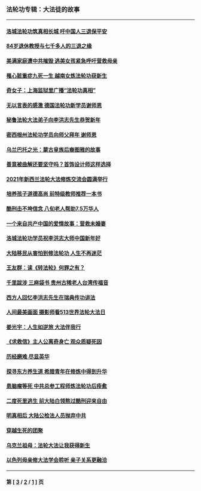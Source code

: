 ### 法轮功专辑：大法徒的故事
---
#### [洛城法轮功筑真相长城 吁中国人三退保平安](../../pages/nf1147481/n13892471.md?03120430) 
#### [84岁退休教授与七千多人的三退之缘](../../pages/nf1147481/n13796650.md?03120430) 
#### [美满家庭遭中共摧毁 逃美女孩紧急呼吁营救母亲](../../pages/nf1147481/n13792859.md?03120430) 
#### [罹心脏重症九死一生 越南女炼法轮功获新生](../../pages/nf1147481/n13732766.md?03120430) 
#### [奇女子：上海监狱里广播“法轮功真相”](../../pages/nf1147481/n13726443.md?03120430) 
#### [无以言表的感激 德国法轮功新学员谢师恩](../../pages/nf1147481/n13543790.md?03120430) 
#### [秘鲁法轮大法弟子向李洪志先生恭贺新年](../../pages/nf1147481/n13540182.md?03120430) 
#### [密西根州法轮功学员向师父拜年 谢师恩](../../pages/nf1147481/n13538183.md?03120430) 
#### [乌兰巴托之光：蒙古皇族后裔图雅的故事](../../pages/nf1147481/n13155759.md?03120430) 
#### [善意被曲解还要坚守吗？首饰设计师这样选择](../../pages/nf1147481/n13077575.md?03120430) 
#### [2021年新西兰法轮大法修炼交流会圆满举行](../../pages/nf1147481/n13033149.md?03120430) 
#### [培养孩子道德高尚 前特级教师推荐一本书](../../pages/nf1147481/n12938640.md?03120430) 
#### [酷刑击不垮信念 八旬老人帮助7.5万华人](../../pages/nf1147481/n12880712.md?03120430) 
#### [一个来自共产中国的爱情故事：营救未婚妻](../../pages/nf1147481/n12778386.md?03120430) 
#### [洛城法轮功学员祝李洪志大师中国新年好](../../pages/nf1147481/n12724685.md?03120430) 
#### [大陆移民从害怕到修法轮功 人生不再迷茫](../../pages/nf1147481/n12414325.md?03120430) 
#### [王友群：读《转法轮》何罪之有？](../../pages/nf1147481/n12408647.md?03120430) 
#### [千里跋涉 三麻袋书 贵州古稀老人台湾传福音](../../pages/nf1147481/n12198750.md?03120430) 
#### [西方人回忆李洪志先生在瑞典传功讲法](../../pages/nf1147481/n12099607.md?03120430) 
#### [人间最美画面 摄影师看513世界法轮大法日](../../pages/nf1147481/n12094118.md?03120430) 
#### [姜光宇：人生如逆旅 大法伴我行](../../pages/nf1147481/n12088664.md?03120430) 
#### [《求救信》主人公离奇身亡 观众质疑死因](../../pages/nf1147481/n11845215.md?03120430) 
#### [历经磨难 尽显英华](../../pages/nf1147481/n11723297.md?03120430) 
#### [探寻东方养生道 希腊青年在修炼中得到升华](../../pages/nf1147481/n11494502.md?03120430) 
#### [患脑瘤等死 中共总参工程师炼法轮功后痊愈](../../pages/nf1147481/n11466682.md?03120430) 
#### [二度死里逃生 前大陆白领熬过酷刑迎来自由](../../pages/nf1147481/n11368594.md?03120430) 
#### [明真相后 大陆公检法人员抛弃中共](../../pages/nf1147481/n11358618.md?03120430) 
#### [穿越生死的团聚](../../pages/nf1147481/n11258922.md?03120430) 
#### [乌克兰祖母：法轮大法让我获得新生](../../pages/nf1147481/n11269457.md?03120430) 
#### [以色列母亲修大法学会聆听 亲子关系更融洽](../../pages/nf1147481/n11268195.md?03120430) 

---
#### 第 [ [3](./3.md?03120430) / [2](./2.md?03120430) / [1](./1.md?03120430) ] 页
